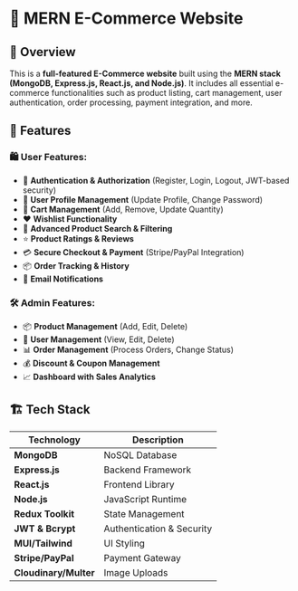 # 🛒 MERN E-Commerce Website

## 📌 Overview

This is a **full-featured E-Commerce website** built using the **MERN stack (MongoDB, Express.js, React.js, and Node.js)**. It includes all essential e-commerce functionalities such as product listing, cart management, user authentication, order processing, payment integration, and more.

## 🚀 Features

### 🛍️ User Features:
- 🔐 **Authentication & Authorization** (Register, Login, Logout, JWT-based security)
- 👤 **User Profile Management** (Update Profile, Change Password)
- 🛒 **Cart Management** (Add, Remove, Update Quantity)
- ❤️ **Wishlist Functionality**
- 🔎 **Advanced Product Search & Filtering**
- ⭐ **Product Ratings & Reviews**
- 💳 **Secure Checkout & Payment** (Stripe/PayPal Integration)
- 📦 **Order Tracking & History**
- 📧 **Email Notifications**

### 🛠️ Admin Features:
- 📦 **Product Management** (Add, Edit, Delete)
- 👥 **User Management** (View, Edit, Delete)
- 📊 **Order Management** (Process Orders, Change Status)
- 💰 **Discount & Coupon Management**
- 📈 **Dashboard with Sales Analytics**

## 🏗️ Tech Stack

| Technology  | Description |
|-------------|------------|
| **MongoDB** | NoSQL Database |
| **Express.js** | Backend Framework |
| **React.js** | Frontend Library |
| **Node.js** | JavaScript Runtime |
| **Redux Toolkit** | State Management |
| **JWT & Bcrypt** | Authentication & Security |
| **MUI/Tailwind** | UI Styling |
| **Stripe/PayPal** | Payment Gateway |
| **Cloudinary/Multer** | Image Uploads |
